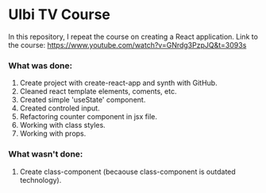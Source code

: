 # Ulbi TV Course

In this repository, I repeat the course on creating a React application. Link to the course: https://www.youtube.com/watch?v=GNrdg3PzpJQ&t=3093s

### What was done:
1. Create project with create-react-app and synth with GitHub.
2. Cleaned react template elements, coments, etc.
3. Created simple 'useState' component.
4. Created controled input.
5. Refactoring counter component in jsx file.
6. Working with class styles.
7. Working with props.

### What wasn't done:
1. Create class-component (becaouse class-component is outdated technology).
